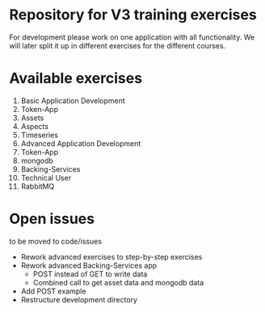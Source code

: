 # Repository for V3 training exercises

For development please work on one application with all functionality.
We will later split it up in different exercises for the different courses.

# Available exercises

1. Basic Application Development
  1. Token-App
  1. Assets
  1. Aspects
  1. Timeseries
1. Advanced Application Development
  1. Token-App
  1. mongodb
  1. Backing-Services
  1. Technical User
  1. RabbitMQ


# Open issues
to be moved to code/issues

* Rework advanced exercises to step-by-step exercises
* Rework advanced Backing-Services app
  * POST instead of GET to write data
  * Combined call to get asset data and mongodb data
* Add POST example
* Restructure development directory
